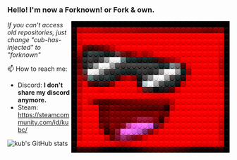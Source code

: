 
### Hello! I'm now a Forknown! or Fork & own.

<img src="./legofy2.png" width="359" height="300" align="right"/>

*If you can't access old repositories, just change "cub-has-injected" to "forknown"*

📫 How to reach me:
- Discord: **I don't share my discord anymore.**
- Steam: https://steamcommunity.com/id/kubc/

![kub's GitHub stats](https://github-readme-stats.vercel.app/api?username=forknown&show_icons=true&theme=synthwave)
